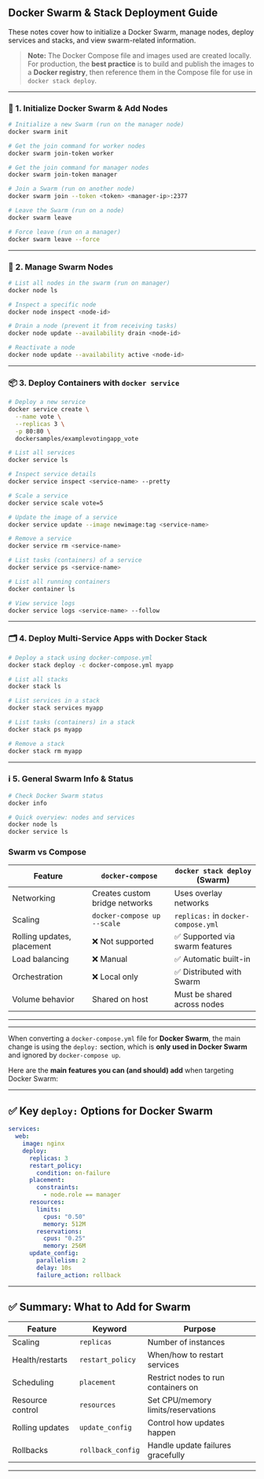 

##  Docker Swarm & Stack Deployment Guide

These notes cover how to initialize a Docker Swarm, manage nodes, deploy services and stacks, and view swarm-related information.

> **Note:**
> The Docker Compose file and images used are created locally. For production, the **best practice** is to build and publish the images to a **Docker registry**, then reference them in the Compose file for use in `docker stack deploy`.

---

### 🔧 1. Initialize Docker Swarm & Add Nodes

```bash
# Initialize a new Swarm (run on the manager node)
docker swarm init

# Get the join command for worker nodes
docker swarm join-token worker

# Get the join command for manager nodes
docker swarm join-token manager

# Join a Swarm (run on another node)
docker swarm join --token <token> <manager-ip>:2377

# Leave the Swarm (run on a node)
docker swarm leave

# Force leave (run on a manager)
docker swarm leave --force
```

---

### 👥 2. Manage Swarm Nodes

```bash
# List all nodes in the swarm (run on manager)
docker node ls

# Inspect a specific node
docker node inspect <node-id>

# Drain a node (prevent it from receiving tasks)
docker node update --availability drain <node-id>

# Reactivate a node
docker node update --availability active <node-id>
```

---

### 📦 3. Deploy Containers with `docker service`

```bash
# Deploy a new service
docker service create \
  --name vote \
  --replicas 3 \
  -p 80:80 \
  dockersamples/examplevotingapp_vote

# List all services
docker service ls

# Inspect service details
docker service inspect <service-name> --pretty

# Scale a service
docker service scale vote=5

# Update the image of a service
docker service update --image newimage:tag <service-name>

# Remove a service
docker service rm <service-name>

# List tasks (containers) of a service
docker service ps <service-name>

# List all running containers
docker container ls

# View service logs
docker service logs <service-name> --follow
```

---

### 🗂️ 4. Deploy Multi-Service Apps with Docker Stack

```bash
# Deploy a stack using docker-compose.yml
docker stack deploy -c docker-compose.yml myapp

# List all stacks
docker stack ls

# List services in a stack
docker stack services myapp

# List tasks (containers) in a stack
docker stack ps myapp

# Remove a stack
docker stack rm myapp
```

---

### ℹ️ 5. General Swarm Info & Status

```bash
# Check Docker Swarm status
docker info

# Quick overview: nodes and services
docker node ls
docker service ls
```
###  Swarm vs Compose 
| Feature                    | `docker-compose`               | `docker stack deploy` (Swarm)       |
| -------------------------- | ------------------------------ | ----------------------------------- |
| Networking                 | Creates custom bridge networks | Uses overlay networks               |
| Scaling                    | `docker-compose up --scale`    | `replicas:` in `docker-compose.yml` |
| Rolling updates, placement | ❌ Not supported                | ✅ Supported via swarm features      |
| Load balancing             | ❌ Manual                       | ✅ Automatic built-in                |
| Orchestration              | ❌ Local only                   | ✅ Distributed with Swarm            |
| Volume behavior            | Shared on host                 | Must be shared across nodes         |



---
---

When converting a `docker-compose.yml` file for **Docker Swarm**, the main change is using the `deploy:` section, which is **only used in Docker Swarm** and ignored by `docker-compose up`.

Here are the **main features you can (and should) add** when targeting Docker Swarm:

---

## ✅ Key `deploy:` Options for Docker Swarm

```yaml
services:
  web:
    image: nginx
    deploy:
      replicas: 3
      restart_policy:
        condition: on-failure
      placement:
        constraints:
          - node.role == manager
      resources:
        limits:
          cpus: "0.50"
          memory: 512M
        reservations:
          cpus: "0.25"
          memory: 256M
      update_config:
        parallelism: 2
        delay: 10s
        failure_action: rollback
```


---

## ✅ Summary: What to Add for Swarm

| Feature          | Keyword           | Purpose                             |
| ---------------- | ----------------- | ----------------------------------- |
| Scaling          | `replicas`        | Number of instances                 |
| Health/restarts  | `restart_policy`  | When/how to restart services        |
| Scheduling       | `placement`       | Restrict nodes to run containers on |
| Resource control | `resources`       | Set CPU/memory limits/reservations  |
| Rolling updates  | `update_config`   | Control how updates happen          |
| Rollbacks        | `rollback_config` | Handle update failures gracefully   |

---


